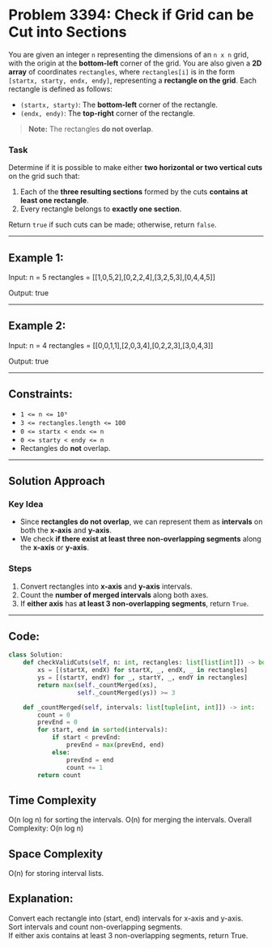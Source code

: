 # Problem 3394: Check if Grid can be Cut into Sections
You are given an integer `n` representing the dimensions of an `n x n` grid, with the origin at the **bottom-left** corner of the grid. You are also given a **2D array** of coordinates `rectangles`, where `rectangles[i]` is in the form `[startx, starty, endx, endy]`, representing a **rectangle on the grid**. Each rectangle is defined as follows:

- `(startx, starty)`: The **bottom-left** corner of the rectangle.
- `(endx, endy)`: The **top-right** corner of the rectangle.

> **Note:** The rectangles **do not overlap**.

### Task
Determine if it is possible to make either **two horizontal or two vertical cuts** on the grid such that:

1. Each of the **three resulting sections** formed by the cuts **contains at least one rectangle**.
2. Every rectangle belongs to **exactly one section**.

Return `true` if such cuts can be made; otherwise, return `false`.

---

## Example 1:

Input: n = 5 rectangles = [[1,0,5,2],[0,2,2,4],[3,2,5,3],[0,4,4,5]]

Output: true


---

## Example 2:


Input: n = 4 rectangles = [[0,0,1,1],[2,0,3,4],[0,2,2,3],[3,0,4,3]]

Output: true


---

## Constraints:
- `1 <= n <= 10⁹`
- `3 <= rectangles.length <= 100`
- `0 <= startx < endx <= n`
- `0 <= starty < endy <= n`
- Rectangles do **not** overlap.

---

## Solution Approach

### **Key Idea**
- Since **rectangles do not overlap**, we can represent them as **intervals** on both the **x-axis** and **y-axis**.
- We check **if there exist at least three non-overlapping segments** along the **x-axis** or **y-axis**.

### **Steps**
1. Convert rectangles into **x-axis** and **y-axis** intervals.
2. Count the **number of merged intervals** along both axes.
3. If **either axis** has **at least 3 non-overlapping segments**, return `True`.

---

## Code:

```python
class Solution:
    def checkValidCuts(self, n: int, rectangles: list[list[int]]) -> bool:
        xs = [(startX, endX) for startX, _, endX, _ in rectangles]
        ys = [(startY, endY) for _, startY, _, endY in rectangles]
        return max(self._countMerged(xs),
                   self._countMerged(ys)) >= 3

    def _countMerged(self, intervals: list[tuple[int, int]]) -> int:
        count = 0
        prevEnd = 0
        for start, end in sorted(intervals):
            if start < prevEnd:
                prevEnd = max(prevEnd, end)
            else:
                prevEnd = end
                count += 1
        return count
```
<h2>Time Complexity</h2>

O(n log n) for sorting the intervals.
O(n) for merging the intervals.
Overall Complexity: O(n log n)

<h2>Space Complexity</h2>

O(n) for storing interval lists.


<h2>Explanation:</h2>

Convert each rectangle into (start, end) intervals for x-axis and y-axis.<br>
Sort intervals and count non-overlapping segments.<br>
If either axis contains at least 3 non-overlapping segments, return True.<br>